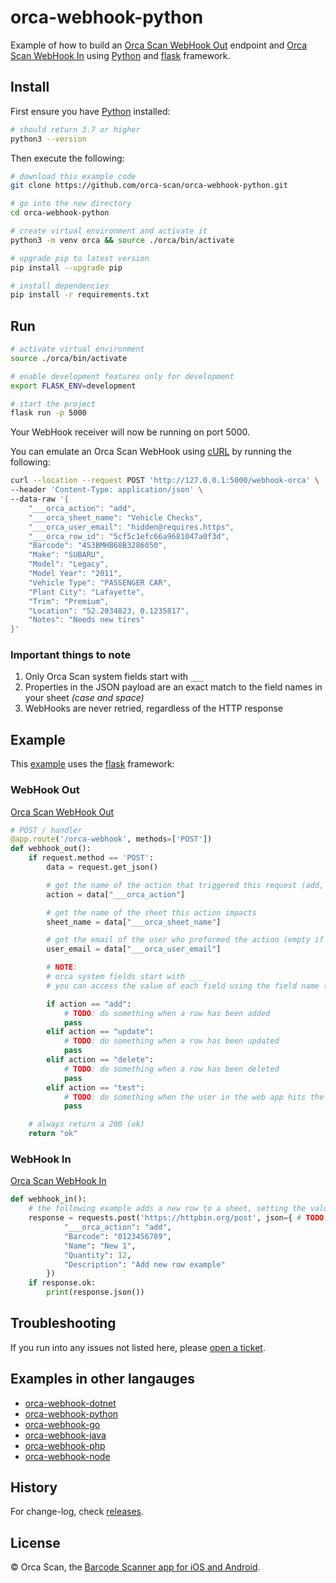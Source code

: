 # orca-webhook-python

Example of how to build an [Orca Scan WebHook Out](https://orcascan.com/docs/api/webhooks) endpoint and [Orca Scan WebHook In](https://orcascan.com/guides/how-to-update-orca-scan-from-your-system-4b249706) using [Python](https://www.python.org/) and [flask](https://github.com/pallets/flask) framework.

## Install

First ensure you have [Python](https://www.python.org/downloads/) installed:

```bash
# should return 3.7 or higher
python3 --version
```

Then execute the following:

```bash
# download this example code
git clone https://github.com/orca-scan/orca-webhook-python.git

# go into the new directory
cd orca-webhook-python

# create virtual environment and activate it
python3 -m venv orca && source ./orca/bin/activate

# upgrade pip to latest version
pip install --upgrade pip

# install dependencies
pip install -r requirements.txt
```

## Run

```bash
# activate virtual environment
source ./orca/bin/activate

# enable development features only for development
export FLASK_ENV=development

# start the project
flask run -p 5000 
```

Your WebHook receiver will now be running on port 5000.

You can emulate an Orca Scan WebHook using [cURL](https://dev.to/ibmdeveloper/what-is-curl-and-why-is-it-all-over-api-docs-9mh) by running the following:

```bash
curl --location --request POST 'http://127.0.0.1:5000/webhook-orca' \
--header 'Content-Type: application/json' \
--data-raw '{
    "___orca_action": "add",
    "___orca_sheet_name": "Vehicle Checks",
    "___orca_user_email": "hidden@requires.https",
    "___orca_row_id": "5cf5c1efc66a9681047a0f3d",
    "Barcode": "4S3BMHB68B3286050",
    "Make": "SUBARU",
    "Model": "Legacy",
    "Model Year": "2011",
    "Vehicle Type": "PASSENGER CAR",
    "Plant City": "Lafayette",
    "Trim": "Premium",
    "Location": "52.2034823, 0.1235817",
    "Notes": "Needs new tires"
}'
```
### Important things to note

1. Only Orca Scan system fields start with `___`
2. Properties in the JSON payload are an exact match to the  field names in your sheet _(case and space)_
3. WebHooks are never retried, regardless of the HTTP response

## Example

This [example](app.py) uses the [flask](https://github.com/pallets/flask) framework:

### WebHook Out 

[Orca Scan WebHook Out](https://orcascan.com/docs/api/webhooks)

```python
# POST / handler
@app.route('/orca-webhook', methods=['POST'])
def webhook_out():
    if request.method == 'POST':
        data = request.get_json()

        # get the name of the action that triggered this request (add, update, delete, test)
        action = data["___orca_action"]

        # get the name of the sheet this action impacts
        sheet_name = data["___orca_sheet_name"]

        # get the email of the user who preformed the action (empty if not HTTPS)
        user_email = data["___orca_user_email"]

        # NOTE:
        # orca system fields start with ___
        # you can access the value of each field using the field name (data["Name"], data["Barcode"], data["Location"])

        if action == "add":
            # TODO: do something when a row has been added
            pass
        elif action == "update":
            # TODO: do something when a row has been updated
            pass
        elif action == "delete":
            # TODO: do something when a row has been deleted
            pass
        elif action == "test":
            # TODO: do something when the user in the web app hits the test button
            pass

    # always return a 200 (ok)
    return "ok"
```

### WebHook In 

[Orca Scan WebHook In](https://orcascan.com/guides/how-to-update-orca-scan-from-your-system-4b249706)

```python
def webhook_in():
    # the following example adds a new row to a sheet, setting the value of Barcode, Name, Quantity and Description
    response = requests.post('https://httpbin.org/post', json={ # TODO: change url to https://api.orcascan.com/sheets/{id}
            "___orca_action": "add",
            "Barcode": "0123456789",
            "Name": "New 1",
            "Quantity": 12,
            "Description": "Add new row example"
        })
    if response.ok:
        print(response.json())
```

## Troubleshooting

If you run into any issues not listed here, please [open a ticket](https://github.com/orca-scan/orca-webhook-python/issues).

## Examples in other langauges
* [orca-webhook-dotnet](https://github.com/orca-scan/orca-webhook-dotnet)
* [orca-webhook-python](https://github.com/orca-scan/orca-webhook-python)
* [orca-webhook-go](https://github.com/orca-scan/orca-webhook-go)
* [orca-webhook-java](https://github.com/orca-scan/orca-webhook-java)
* [orca-webhook-php](https://github.com/orca-scan/orca-webhook-php)
* [orca-webhook-node](https://github.com/orca-scan/orca-webhook-node)

## History

For change-log, check [releases](https://github.com/orca-scan/orca-webhook-python/releases).

## License

&copy; Orca Scan, the [Barcode Scanner app for iOS and Android](https://orcascan.com).
